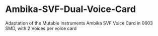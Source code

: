 # Ambika-SVF-Dual-Voice-Card
Adaptation of the Mutable Instruments Ambika SVF Voice Card in 0603 SMD, with 2 Voices per voice card
